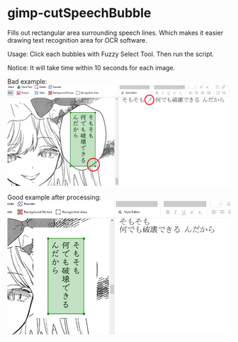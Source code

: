 # gimp-cutSpeechBubble
Fills out rectangular area surrounding speech lines. Which makes it easier drawing text recognition area for OCR software.

Usage: Click each bubbles with Fuzzy Select Tool. Then run the script.

Notice: It will take time within 10 seconds for each image.

Bad example:
![bad](https://raw.githubusercontent.com/rosenrose/gimp-cutSpeechBubble/master/pic1.png)

Good example after processing:
![good](https://raw.githubusercontent.com/rosenrose/gimp-cutSpeechBubble/master/pic2.png)
